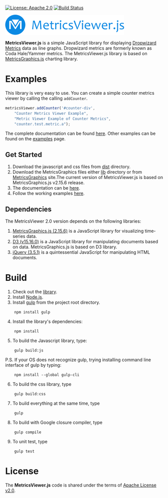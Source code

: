 [![License: Apache 2.0](https://img.shields.io/badge/License-Apache%202.0-blue.svg)](https://opensource.org/licenses/Apache-2.0) [![Build Status][travis-badge]][travis-badge-url]

![](./examples/images/logo-md-blue-379px.png)

**MetricsViewer.js** is a simple JavaScript library for displaying  [Dropwizard Metrics](http://metrics.dropwizard.io/) data as line graphs. 
Dropwizard metrics are formerly known as Coda Hale/Yammer metrics. The MetricsViewer.js library is based on [MetricsGraphics.js](http://metricsgraphicsjs.org) charting library.

# Examples
This library is very easy to use. You can create a simple counter metrics viewer by calling the calling 
`addCounter`.

```js
metricsViewer.addCounter('#counter-div', 
    "Counter Metrics Viewer Example", 
    "Metric Viewer Example of Counter Metrics", 
    "counter.test.metric.a");   
```

The complete documentation can be found [here](https://cdn.rawgit.com/indrabasak/metrics-viewer/f7856ae7ac5b21cf5509de27a3a2534bf0a07696/examples/index.html). 
Other examples can be found on the [examples](https://cdn.rawgit.com/indrabasak/metrics-viewer/master/examples/examples.html) page. 

## Get Started
1. Download the javascript and css files from [dist](dist) directory.
2. Download the MetricsGraphics files either [lib](lib) directory or from [MetricsGraphics](https://github.com/mozilla/metrics-graphics/releases) site.The current version of MetricsViewer.js is based on MetricsGraphics.js v2.15.6 release.
3. The documentation can be [here](https://cdn.rawgit.com/indrabasak/metrics-viewer/f7856ae7ac5b21cf5509de27a3a2534bf0a07696/examples/index.html).
4. Follow the working examples [here](https://cdn.rawgit.com/indrabasak/metrics-viewer/master/examples/examples.html).

## Dependencies
The MetricsViewer 2.0 version depends on the following libraries:
1. [MetricsGraphics.js (2.15.6)](http://metricsgraphicsjs.org) is a JavaScript library for visualizing time-series data.
2. [D3 (v15.16.0)](http://d3js.org) is a JavaScript library for manipulating documents based on data. MetricsGraphics.js is based
 on D3 library.
3. [jQuery (3.5.1)](http://jquery.com/) is a quintessential JavaScript for manipulating HTML documents.

# Build
1. Check out the [library](ccc).
2. Install [Node.js](http://nodejs.org).
3. Install [gulp](http://gulpjs.com) from the project root directory.
```    
    npm install gulp
```
4. Install the library's dependencies:
``` 
    npm install
``` 
5. To build the Javascript library, type:
``` 
    gulp build:js
```     
P.S. If your OS does not recognize gulp, trying installing command line interface of gulp by typing:
``` 
    npm install --global gulp-cli
``` 
6. To build the css library, type
```     
    gulp build:css
```     
7. To build everything at the same time, type
```   
    gulp
``` 
8. To build with Google closure compiler, type
```   
    gulp compile
``` 
9. To unit test, type
```   
    gulp test
``` 
# License

The __MetricsViewer.js__ code is shared under the terms of [Apache License v2.0](https://opensource.org/licenses/Apache-2.0).

[travis-badge]: https://travis-ci.org/indrabasak/metrics-viewer.svg?branch=master
[travis-badge-url]: https://travis-ci.org/indrabasak/metrics-viewer

